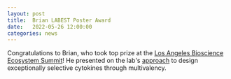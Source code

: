 ```yaml
---
layout: post
title:  Brian LABEST Poster Award
date:   2022-05-26 12:00:00
categories: news
---
```

Congratulations to Brian, who took top prize at the [Los Angeles Bioscience Ecosystem Summit](https://tdg.ucla.edu/labest-2022)! He presented on the lab's [approach](https://www.biorxiv.org/content/10.1101/2021.07.03.451002v1) to design exceptionally selective cytokines through multivalency.
